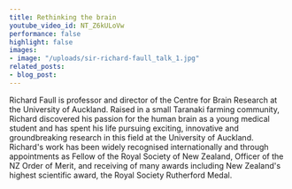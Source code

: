 ```yaml
---
title: Rethinking the brain
youtube_video_id: NT_Z6kULoVw
performance: false
highlight: false
images:
- image: "/uploads/sir-richard-faull_talk_1.jpg"
related_posts:
- blog_post: 
---
```


Richard Faull is professor and director of the Centre for Brain Research at the University of Auckland. Raised in a small Taranaki farming community, Richard discovered his passion for the human brain as a young medical student and has spent his life pursuing exciting, innovative and groundbreaking research in this field at the University of Auckland. Richard's work has been widely recognised internationally and through appointments as Fellow of the Royal Society of New Zealand, Officer of the NZ Order of Merit, and receiving of many awards including New Zealand's highest scientific award, the Royal Society Rutherford Medal.
